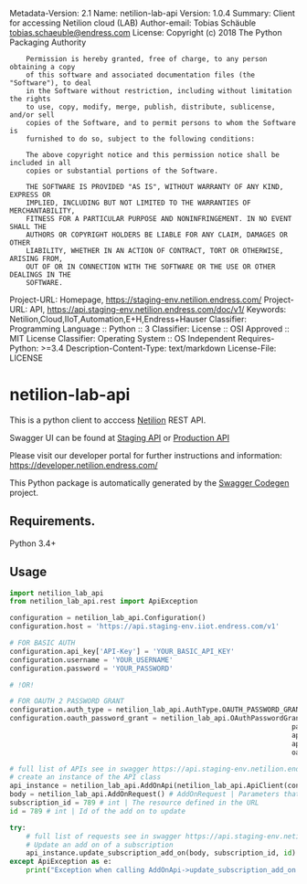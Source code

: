 Metadata-Version: 2.1
Name: netilion-lab-api
Version: 1.0.4
Summary: Client for accessing Netilion cloud (LAB)
Author-email: Tobias Schäuble <tobias.schaeuble@endress.com>
License: Copyright (c) 2018 The Python Packaging Authority
        
        Permission is hereby granted, free of charge, to any person obtaining a copy
        of this software and associated documentation files (the "Software"), to deal
        in the Software without restriction, including without limitation the rights
        to use, copy, modify, merge, publish, distribute, sublicense, and/or sell
        copies of the Software, and to permit persons to whom the Software is
        furnished to do so, subject to the following conditions:
        
        The above copyright notice and this permission notice shall be included in all
        copies or substantial portions of the Software.
        
        THE SOFTWARE IS PROVIDED "AS IS", WITHOUT WARRANTY OF ANY KIND, EXPRESS OR
        IMPLIED, INCLUDING BUT NOT LIMITED TO THE WARRANTIES OF MERCHANTABILITY,
        FITNESS FOR A PARTICULAR PURPOSE AND NONINFRINGEMENT. IN NO EVENT SHALL THE
        AUTHORS OR COPYRIGHT HOLDERS BE LIABLE FOR ANY CLAIM, DAMAGES OR OTHER
        LIABILITY, WHETHER IN AN ACTION OF CONTRACT, TORT OR OTHERWISE, ARISING FROM,
        OUT OF OR IN CONNECTION WITH THE SOFTWARE OR THE USE OR OTHER DEALINGS IN THE
        SOFTWARE.
Project-URL: Homepage, https://staging-env.netilion.endress.com/
Project-URL: API, https://api.staging-env.netilion.endress.com/doc/v1/
Keywords: Netilion,Cloud,IIoT,Automation,E+H,Endress+Hauser
Classifier: Programming Language :: Python :: 3
Classifier: License :: OSI Approved :: MIT License
Classifier: Operating System :: OS Independent
Requires-Python: >=3.4
Description-Content-Type: text/markdown
License-File: LICENSE

# netilion-lab-api

This is a python client to acccess [Netilion](https://netilion.endress.com/) REST API.

Swagger UI can be found at [Staging API](https://api.staging-env.netilion.endress.com/doc/v1/)
or [Production API](https://api.netilion.endress.com/doc/v1/)

Please visit our developer portal for further instructions and information: https://developer.netilion.endress.com/ 

This Python package is automatically generated by the [Swagger Codegen](https://github.com/swagger-api/swagger-codegen) project.

## Requirements.

Python 3.4+

## Usage

```python
import netilion_lab_api
from netilion_lab_api.rest import ApiException

configuration = netilion_lab_api.Configuration()
configuration.host = 'https://api.staging-env.iiot.endress.com/v1'

# FOR BASIC AUTH
configuration.api_key['API-Key'] = 'YOUR_BASIC_API_KEY'
configuration.username = 'YOUR_USERNAME'
configuration.password = 'YOUR_PASSWORD'

# !OR!

# FOR OAUTH 2 PASSWORD GRANT
configuration.auth_type = netilion_lab_api.AuthType.OAUTH_PASSWORD_GRANT
configuration.oauth_password_grant = netilion_lab_api.OAuthPasswordGrant(username="YOUR_USERNAME",
                                                                     password="YOUR_PASSWORD",
                                                                     api_key="YOUR_OAUTH_API_KEY", # sometimes referred also as client id
                                                                     api_secret="YOUR_OAUTH_API_SECRET", # sometimes referred also as client secret
                                                                     oauth_token_url="https://api.staging-env.netilion.endress.com/oauth/token")

# full list of APIs see in swagger https://api.staging-env.netilion.endress.com/doc/v1/
# create an instance of the API class
api_instance = netilion_lab_api.AddOnApi(netilion_lab_api.ApiClient(configuration))
body = netilion_lab_api.AddOnRequest() # AddOnRequest | Parameters that shall be updated.
subscription_id = 789 # int | The resource defined in the URL
id = 789 # int | Id of the add on to update

try:
    # full list of requests see in swagger https://api.staging-env.netilion.endress.com/doc/v1/
    # Update an add on of a subscription
    api_instance.update_subscription_add_on(body, subscription_id, id)
except ApiException as e:
    print("Exception when calling AddOnApi->update_subscription_add_on: %s\n" % e)

```
